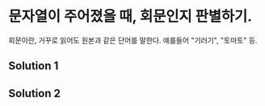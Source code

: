 # 문자열이 주어졌을 때, 회문인지 판별하기.    
회문이란, 거꾸로 읽어도 원본과 같은 단어를 말한다. 예를들어 "기러기", "토마토" 등.
   
## Solution 1   
 
   
    
## Solution 2   
